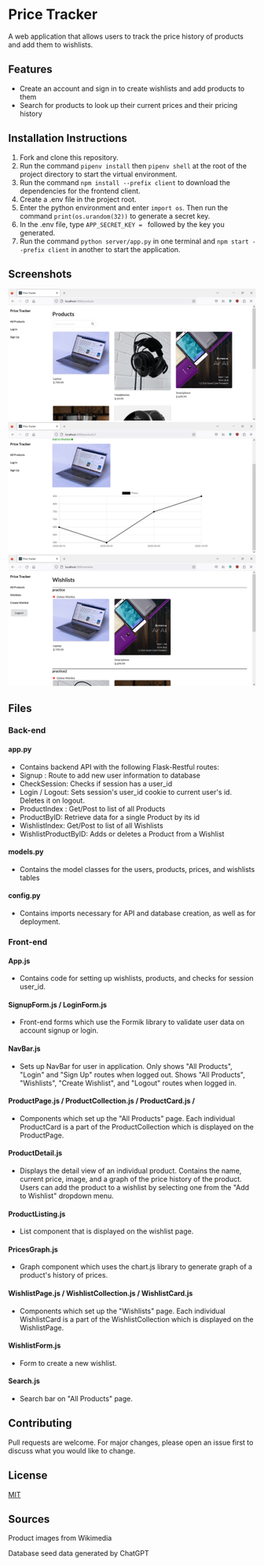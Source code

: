 # Price Tracker
A web application that allows users to track the price history of products and add them to wishlists.

## Features
* Create an account and sign in to create wishlists and add products to them
* Search for products to look up their current prices and their pricing history

## Installation Instructions
1. Fork and clone this repository. 
2. Run the command `pipenv install` then `pipenv shell` at the root of the project directory to start the virtual environment.
3. Run the command  `npm install --prefix client` to download the dependencies for the frontend client. 
4. Create a .env file in the project root. 
5. Enter the python environment and enter `import os`. Then run the command `print(os.urandom(32))` to generate a secret key.
6. In the .env file, type `APP_SECRET_KEY = ` followed by the key you generated.
7. Run the command `python server/app.py` in one terminal and `npm start --prefix client` in another to start the application.

## Screenshots
<img src="Screenshots/price-tracker-pic-1.png">
<img src="Screenshots/price-tracker-pic-2.png">
<img src="Screenshots/price-tracker-pic-3.png">

## Files
### Back-end 
#### app.py
* Contains backend API with the following Flask-Restful routes: 
* Signup : Route to add new user information to database
* CheckSession: Checks if session has a user_id
* Login / Logout: Sets session's user_id cookie to current user's id. Deletes it on logout.
* ProductIndex : Get/Post to list of all Products
* ProductByID: Retrieve data for a single Product by its id
* WishlistIndex: Get/Post to list of all Wishlists
* WishlistProductByID: Adds or deletes a Product from a Wishlist
#### models.py
* Contains the model classes for the users, products, prices, and wishlists tables
#### config.py 
* Contains imports necessary for API and database creation, as well as for deployment. 

### Front-end
#### App.js 
* Contains code for setting up wishlists, products, and checks for session user_id. 
#### SignupForm.js / LoginForm.js
* Front-end forms which use the Formik library to validate user data on account signup or login. 
#### NavBar.js
* Sets up NavBar for user in application. Only shows "All Products", "Login" and "Sign Up" routes when logged out. Shows "All Products", "Wishlists", "Create Wishlist", and "Logout" routes when logged in. 
#### ProductPage.js / ProductCollection.js / ProductCard.js / 
* Components which set up the "All Products" page. Each individual ProductCard is a part of the ProductCollection which is displayed on the ProductPage.
#### ProductDetail.js
* Displays the detail view of an individual product. Contains the name, current price, image, and a graph of the price history of the product. Users can add the product to a wishlist by selecting one from the "Add to Wishlist" dropdown menu. 
#### ProductListing.js
* List component that is displayed on the wishlist page.
#### PricesGraph.js
* Graph component which uses the chart.js library to generate graph of a product's history of prices.
#### WishlistPage.js / WishlistCollection.js / WishlistCard.js
* Components which set up the "Wishlists" page. Each individual WishlistCard is a part of the WishlistCollection which is displayed on the WishlistPage.
#### WishlistForm.js
* Form to create a new wishlist.
#### Search.js
* Search bar on "All Products" page. 

## Contributing
Pull requests are welcome. For major changes, please open an issue first to discuss what you would like to change.

## License
[MIT](https://choosealicense.com/licenses/mit/)


## Sources
Product images from Wikimedia 

Database seed data generated by ChatGPT